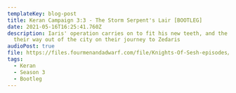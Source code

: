 ```yaml
---
templateKey: blog-post
title: Keran Campaign 3:3 - The Storm Serpent's Lair [BOOTLEG]
date: 2021-05-16T16:25:41.760Z
description: Iaris' operation carries on to fit his new teeth, and the gang make
  their way out of the city on their journey to Zedaris
audioPost: true
file: https://files.fourmenandadwarf.com/file/Knights-Of-Sesh-episodes/Season_3/Keran-39-BOOTLEG.mp3
tags:
  - Keran
  - Season 3
  - Bootleg
---
```

